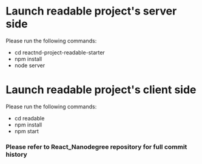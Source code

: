 # Launch readable project's server side
Please run the following commands:
* cd reactnd-project-readable-starter
* npm install
* node server

# Launch readable project's client side
Please run the following commands:
* cd readable
* npm install
* npm start

### Please refer to React_Nanodegree repository for full commit history
